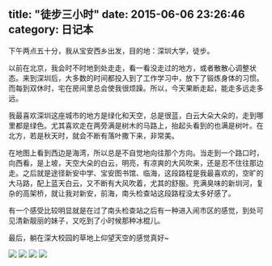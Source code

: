 title: "徒步三小时"
date: 2015-06-06 23:26:46
category: 日记本
---
下午两点五十分，我从宝安西乡出发，目的地：深圳大学，徒步。

以前在北京，我会时不时地到处走走，看一看没走过的地方，或者散散心调整状态。来到深圳后，大多数的时间都投入到了工作学习中，放下了锻炼身体的习惯。而每到双休时，宅在房间里总会使我很烦躁。所以，今天果断走起，能走多远走多远。

我最喜欢深圳这座城市的地方是绿化和天空，总是很蓝，白云大朵大朵的，走到哪里都是绿色。尤其喜欢走在两旁满是树木的马路上，抬起头看到的也满是树叶。在北方，若是秋天时，就会不断有落叶撒下来，非常美。

在地图上看到西边是海湾，所以总是不自觉地向往那个方向。当走到一个路口时，向西看，是上坡，天空大朵的白云，明亮，有凉爽的大风吹来，还是忍不住往那边走。之后就是途径新安中学、宝安图书馆、临海，这段路程是我最喜欢的，空旷的大马路，配上蓝天白云，又不断有大风吹着，尤其的舒服。充满臭味的新圳河，复杂的高架桥，就让我对新安，前海，南头检查站这段路程没太多好感了。

有一个感受比较明显就是在过了南头检查站之后有一种进入闹市区的感觉，到处可见清新靓丽的妹子，又吃到了小时候那种冰棍儿。

最后，躺在深大校园的草地上仰望天空的感觉真好~

![](http://7lrvxo.com1.z0.glb.clouddn.com/images/tubu/tubu3.jpg)
![](http://7lrvxo.com1.z0.glb.clouddn.com/images/tubu/shenda2.jpg)
![](http://7lrvxo.com1.z0.glb.clouddn.com/images/tubu/tubu1.jpg)
![](http://7lrvxo.com1.z0.glb.clouddn.com/images/tubu/tubu2.jpg)
